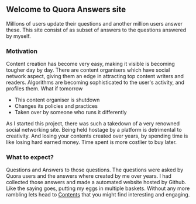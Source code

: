 ## Welcome to Quora Answers site

Millions of users update their questions and another million users answer these. This site consist of as subset of answers to the questions answered by myself. 

### Motivation

Content creation has become very easy, making it visible is becoming tougher day by day. There are content organisers which have social network aspect, giving them an edge in attracting top content writers and readers. Algorithms are becoming sophisticated to the user's activity, and profiles them. What if tomorrow 

- This content organiser is shutdown
- Changes its policies and practices
- Taken over by someone who runs it differently

As I started this project, there was such a takedown of a very renowned social networking site. Being held hostage by a platform is detrimental to creativity. And losing your contents created over years, by spending time is like losing hard earned money. Time spent is more costlier to buy later.

### What to expect?

Questions and Answers to those questions. The questions were asked by Quora users and the answers where created by me over years. I had collected those answers and made a automated website hosted by Github. Like the saying goes, putting my eggs in multiple baskets. Without any more rambling lets head to [Contents](https://networkerbot.github.io/networkerbot/contents) that you might find interesting and engaging.


